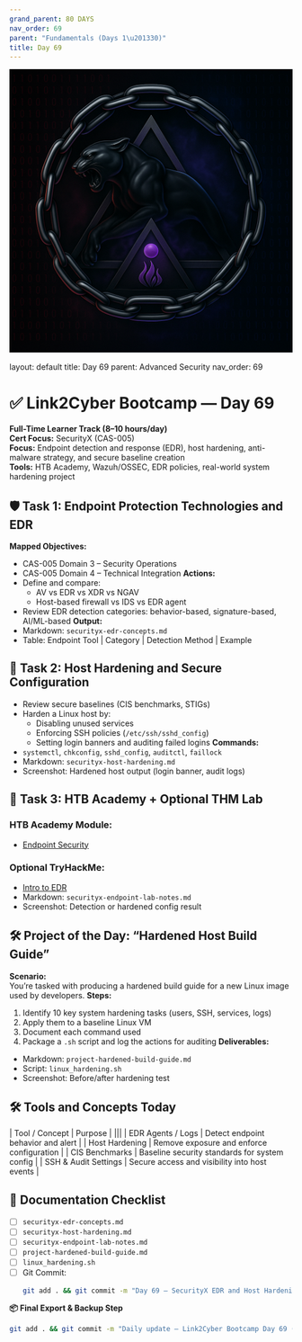 ```yaml
---
grand_parent: 80 DAYS
nav_order: 69
parent: "Fundamentals (Days 1\u201330)"
title: Day 69
---
```

![Panther Icon](/assets/icons/icon-cyber-panther.png)

layout: default
title: Day 69
parent: Advanced Security
nav_order: 69

# ✅ Link2Cyber Bootcamp — Day 69
**Full-Time Learner Track (8–10 hours/day)**  
**Cert Focus:** SecurityX (CAS-005)  
**Focus:** Endpoint detection and response (EDR), host hardening, anti-malware strategy, and secure baseline creation  
**Tools:** HTB Academy, Wazuh/OSSEC, EDR policies, real-world system hardening project
## 🛡️ Task 1: Endpoint Protection Technologies and EDR
**Mapped Objectives:**  
- CAS-005 Domain 3 – Security Operations  
- CAS-005 Domain 4 – Technical Integration
**Actions:**  
- Define and compare:
  - AV vs EDR vs XDR vs NGAV  
  - Host-based firewall vs IDS vs EDR agent  
- Review EDR detection categories: behavior-based, signature-based, AI/ML-based
**Output:**  
- Markdown: `securityx-edr-concepts.md`  
- Table: Endpoint Tool | Category | Detection Method | Example
## 🔧 Task 2: Host Hardening and Secure Configuration
- Review secure baselines (CIS benchmarks, STIGs)  
- Harden a Linux host by:
  - Disabling unused services  
  - Enforcing SSH policies (`/etc/ssh/sshd_config`)  
  - Setting login banners and auditing failed logins
**Commands:**  
- `systemctl`, `chkconfig`, `sshd_config`, `auditctl`, `faillock`
- Markdown: `securityx-host-hardening.md`  
- Screenshot: Hardened host output (login banner, audit logs)
## 🧪 Task 3: HTB Academy + Optional THM Lab
### HTB Academy Module:
- [Endpoint Security](https://academy.hackthebox.com/module/159)
### Optional TryHackMe:
- [Intro to EDR](https://tryhackme.com/room/edrbasics)
- Markdown: `securityx-endpoint-lab-notes.md`  
- Screenshot: Detection or hardened config result
## 🛠️ Project of the Day: “Hardened Host Build Guide”
**Scenario:**  
You’re tasked with producing a hardened build guide for a new Linux image used by developers.
**Steps:**  
1. Identify 10 key system hardening tasks (users, SSH, services, logs)  
2. Apply them to a baseline Linux VM  
3. Document each command used  
4. Package a `.sh` script and log the actions for auditing
**Deliverables:**  
- Markdown: `project-hardened-build-guide.md`  
- Script: `linux_hardening.sh`  
- Screenshot: Before/after hardening test
## 🛠️ Tools and Concepts Today
| Tool / Concept      | Purpose                                        |
|||
| EDR Agents / Logs    | Detect endpoint behavior and alert             |
| Host Hardening       | Remove exposure and enforce configuration      |
| CIS Benchmarks       | Baseline security standards for system config  |
| SSH & Audit Settings | Secure access and visibility into host events |
## 📁 Documentation Checklist
- [ ] `securityx-edr-concepts.md`  
- [ ] `securityx-host-hardening.md`  
- [ ] `securityx-endpoint-lab-notes.md`  
- [ ] `project-hardened-build-guide.md`  
- [ ] `linux_hardening.sh`  
- [ ] Git Commit:
  ```bash
  git add . && git commit -m "Day 69 – SecurityX EDR and Host Hardening Project" && git push origin main
  ```
**📦 Final Export & Backup Step**
```bash
git add . && git commit -m "Daily update – Link2Cyber Bootcamp Day 69 (SecurityX EDR + Secure Build)" && git push origin main
```
